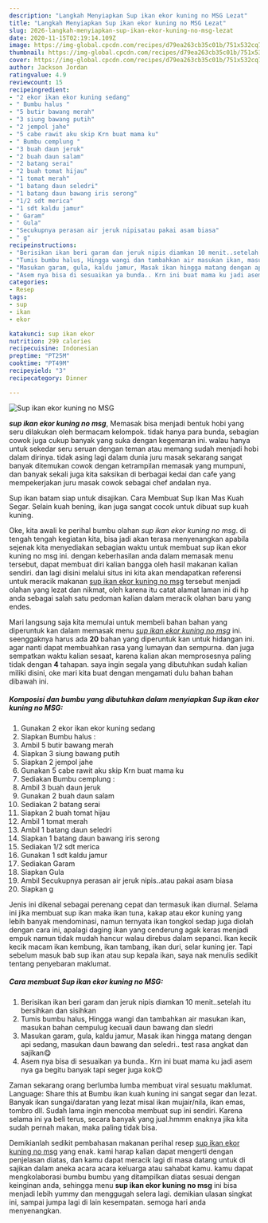 ```yaml
---
description: "Langkah Menyiapkan Sup ikan ekor kuning no MSG Lezat"
title: "Langkah Menyiapkan Sup ikan ekor kuning no MSG Lezat"
slug: 2026-langkah-menyiapkan-sup-ikan-ekor-kuning-no-msg-lezat
date: 2020-11-15T02:19:14.109Z
image: https://img-global.cpcdn.com/recipes/d79ea263cb35c01b/751x532cq70/sup-ikan-ekor-kuning-no-msg-foto-resep-utama.jpg
thumbnail: https://img-global.cpcdn.com/recipes/d79ea263cb35c01b/751x532cq70/sup-ikan-ekor-kuning-no-msg-foto-resep-utama.jpg
cover: https://img-global.cpcdn.com/recipes/d79ea263cb35c01b/751x532cq70/sup-ikan-ekor-kuning-no-msg-foto-resep-utama.jpg
author: Jackson Jordan
ratingvalue: 4.9
reviewcount: 15
recipeingredient:
- "2 ekor ikan ekor kuning sedang"
- " Bumbu halus "
- "5 butir bawang merah"
- "3 siung bawang putih"
- "2 jempol jahe"
- "5 cabe rawit aku skip Krn buat mama ku"
- " Bumbu cemplung "
- "3 buah daun jeruk"
- "2 buah daun salam"
- "2 batang serai"
- "2 buah tomat hijau"
- "1 tomat merah"
- "1 batang daun seledri"
- "1 batang daun bawang iris serong"
- "1/2 sdt merica"
- "1 sdt kaldu jamur"
- " Garam"
- " Gula"
- "Secukupnya perasan air jeruk nipisatau pakai asam biasa"
- " g"
recipeinstructions:
- "Berisikan ikan beri garam dan jeruk nipis diamkan 10 menit..setelah itu bersihkan dan sisihkan"
- "Tumis bumbu halus, Hingga wangi dan tambahkan air masukan ikan, masukan bahan cempulug kecuali daun bawang dan sledri"
- "Masukan garam, gula, kaldu jamur, Masak ikan hingga matang dengan api sedang, masukan daun bawang dan seledri.. test rasa angkat dan sajikan😋"
- "Asem nya bisa di sesuaikan ya bunda.. Krn ini buat mama ku jadi asem nya ga begitu banyak tapi seger juga kok😍"
categories:
- Resep
tags:
- sup
- ikan
- ekor

katakunci: sup ikan ekor 
nutrition: 299 calories
recipecuisine: Indonesian
preptime: "PT25M"
cooktime: "PT49M"
recipeyield: "3"
recipecategory: Dinner

---
```



![Sup ikan ekor kuning no MSG](https://img-global.cpcdn.com/recipes/d79ea263cb35c01b/751x532cq70/sup-ikan-ekor-kuning-no-msg-foto-resep-utama.jpg)

<b><i>sup ikan ekor kuning no msg</i></b>, Memasak bisa menjadi bentuk hobi yang seru dilakukan oleh bermacam kelompok. tidak hanya para bunda, sebagian cowok juga cukup banyak yang suka dengan kegemaran ini. walau hanya untuk sekedar seru seruan dengan teman atau memang sudah menjadi hobi dalam dirinya. tidak asing lagi dalam dunia juru masak sekarang sangat banyak ditemukan cowok dengan ketrampilan memasak yang mumpuni, dan banyak sekali juga kita saksikan di berbagai kedai dan cafe yang mempekerjakan juru masak cowok sebagai chef andalan nya.

Sup ikan batam siap untuk disajikan. Cara Membuat Sup Ikan Mas Kuah Segar. Selain kuah bening, ikan juga sangat cocok untuk dibuat sup kuah kuning.

Oke, kita awali ke perihal bumbu olahan <i>sup ikan ekor kuning no msg</i>. di tengah tengah kegiatan kita, bisa jadi akan terasa menyenangkan apabila sejenak kita menyediakan sebagian waktu untuk membuat sup ikan ekor kuning no msg ini. dengan keberhasilan anda dalam memasak menu tersebut, dapat membuat diri kalian bangga oleh hasil makanan kalian sendiri. dan lagi disini melalui situs ini kita akan mendapatkan referensi untuk meracik makanan <u>sup ikan ekor kuning no msg</u> tersebut menjadi olahan yang lezat dan nikmat, oleh karena itu catat alamat laman ini di hp anda sebagai salah satu pedoman kalian dalam meracik olahan baru yang endes.


Mari langsung saja kita memulai untuk membeli bahan bahan yang diperuntuk kan dalam memasak menu <u><i>sup ikan ekor kuning no msg</i></u> ini. seenggaknya harus ada <b>20</b> bahan yang diperuntuk kan untuk hidangan ini. agar nanti dapat membuahkan rasa yang lumayan dan sempurna. dan juga sempatkan waktu kalian sesaat, karena kalian akan memprosesnya paling tidak dengan <b>4</b> tahapan. saya ingin segala yang dibutuhkan sudah kalian miliki disini, oke mari kita buat dengan mengamati dulu bahan bahan dibawah ini.

<!--inarticleads1-->

##### Komposisi dan bumbu yang dibutuhkan dalam menyiapkan Sup ikan ekor kuning no MSG:

1. Gunakan 2 ekor ikan ekor kuning sedang
1. Siapkan  Bumbu halus :
1. Ambil 5 butir bawang merah
1. Siapkan 3 siung bawang putih
1. Siapkan 2 jempol jahe
1. Gunakan 5 cabe rawit aku skip Krn buat mama ku
1. Sediakan  Bumbu cemplung :
1. Ambil 3 buah daun jeruk
1. Gunakan 2 buah daun salam
1. Sediakan 2 batang serai
1. Siapkan 2 buah tomat hijau
1. Ambil 1 tomat merah
1. Ambil 1 batang daun seledri
1. Siapkan 1 batang daun bawang iris serong
1. Sediakan 1/2 sdt merica
1. Gunakan 1 sdt kaldu jamur
1. Sediakan  Garam
1. Siapkan  Gula
1. Ambil Secukupnya perasan air jeruk nipis..atau pakai asam biasa
1. Siapkan  g


Jenis ini dikenal sebagai perenang cepat dan termasuk ikan diurnal. Selama ini jika membuat sup ikan maka ikan tuna, kakap atau ekor kuning yang lebih banyak mendominasi, namun ternyata ikan tongkol sedap juga diolah dengan cara ini, apalagi daging ikan yang cenderung agak keras menjadi empuk namun tidak mudah hancur walau direbus dalam sepanci. Ikan kecik kecik macam ikan kembung, ikan tambang, ikan duri, selar kuning jer. Tapi sebelum masuk bab sup ikan atau sup kepala ikan, saya nak menulis sedikit tentang penyebaran maklumat. 

<!--inarticleads2-->

##### Cara membuat Sup ikan ekor kuning no MSG:

1. Berisikan ikan beri garam dan jeruk nipis diamkan 10 menit..setelah itu bersihkan dan sisihkan
1. Tumis bumbu halus, Hingga wangi dan tambahkan air masukan ikan, masukan bahan cempulug kecuali daun bawang dan sledri
1. Masukan garam, gula, kaldu jamur, Masak ikan hingga matang dengan api sedang, masukan daun bawang dan seledri.. test rasa angkat dan sajikan😋
1. Asem nya bisa di sesuaikan ya bunda.. Krn ini buat mama ku jadi asem nya ga begitu banyak tapi seger juga kok😍


Zaman sekarang orang berlumba lumba membuat viral sesuatu maklumat. Language: Share this at Bumbu ikan kuah kuning ini sangat segar dan lezat. Banyak ikan sungai/daratan yang lezat misal ikan mujair/nila, ikan emas, tombro dll. Sudah lama ingin mencoba membuat sup ini sendiri. Karena selama ini ya beli terus, secara banyak yang jual.hmmm enaknya jika kita sudah pernah makan, maka paling tidak bisa. 

Demikianlah sedikit pembahasan makanan perihal resep <u>sup ikan ekor kuning no msg</u> yang enak. kami harap kalian dapat mengerti dengan penjelasan diatas, dan kamu dapat meracik lagi di masa datang untuk di sajikan dalam aneka acara acara keluarga atau sahabat kamu. kamu dapat mengkolaborasi bumbu bumbu yang ditampilkan diatas sesuai dengan keinginan anda, sehingga menu <b>sup ikan ekor kuning no msg</b> ini bisa menjadi lebih yummy dan menggugah selera lagi. demikian ulasan singkat ini, sampai jumpa lagi di lain kesempatan. semoga hari anda menyenangkan.
